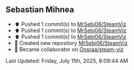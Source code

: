 <h2>Sebastian Mihnea</h2>

<!--RECENT_ACTIVITY:start-->
- ⬆️ Pushed 1 commit(s) to [MrSebi06/SteamViz](https://github.com/MrSebi06/SteamViz)<br>
- ⬆️ Pushed 1 commit(s) to [MrSebi06/SteamViz](https://github.com/MrSebi06/SteamViz)<br>
- ⬆️ Pushed 1 commit(s) to [MrSebi06/SteamViz](https://github.com/MrSebi06/SteamViz)<br>
- 📔 Created new repository [MrSebi06/SteamViz](https://github.com/MrSebi06/SteamViz)<br>
- 🤝 Became collaborator on [Onsraa/steam-viz](https://github.com/Onsraa/steam-viz)<br>
<!--RECENT_ACTIVITY:end-->
<!--RECENT_ACTIVITY:last_update-->
Last Updated: Friday, July 11th, 2025, 8:09:44 AM
<!--RECENT_ACTIVITY:last_update_end-->

<!---LOL-STATS-START-HERE--->
<!---LOL-STATS-END-HERE--->
